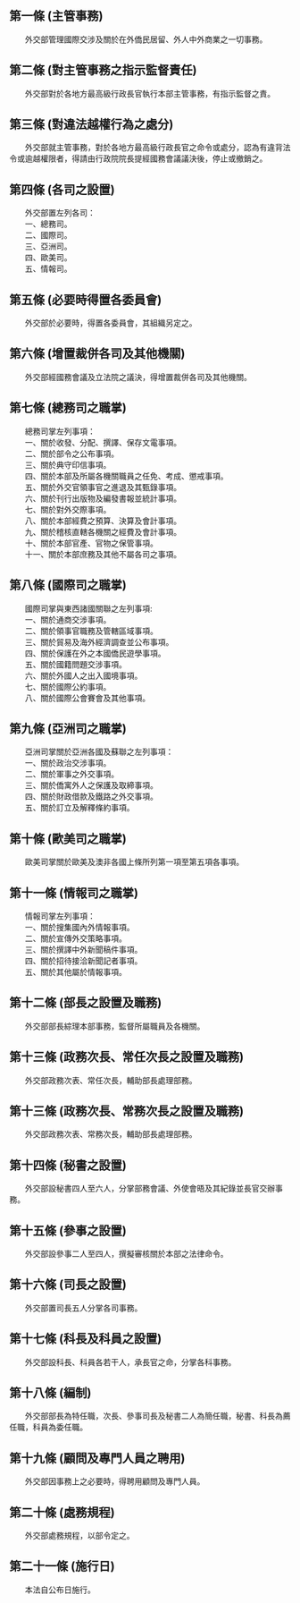 第一條 (主管事務)
-----------------
　　外交部管理國際交涉及關於在外僑民居留、外人中外商業之一切事務。  


第二條 (對主管事務之指示監督責任)
---------------------------------
　　外交部對於各地方最高級行政長官執行本部主管事務，有指示監督之責。  


第三條 (對違法越權行為之處分)
-----------------------------
　　外交部就主管事務，對於各地方最高級行政長官之命令或處分，認為有違背法令或逾越權限者，得請由行政院院長提經國務會議議決後，停止或撤銷之。  


第四條 (各司之設置)
-------------------
　　外交部置左列各司：  
　　一、總務司。  
　　二、國際司。  
　　三、亞洲司。  
　　四、歐美司。  
　　五、情報司。  


第五條 (必要時得置各委員會)
---------------------------
　　外交部於必要時，得置各委員會，其組織另定之。  


第六條 (增置裁併各司及其他機關)
-------------------------------
　　外交部經國務會議及立法院之議決，得增置裁併各司及其他機關。  


第七條 (總務司之職掌)
---------------------
　　總務司掌左列事項：  
　　一、關於收發、分配、撰譯、保存文電事項。  
　　二、關於部令之公布事項。  
　　三、關於典守印信事項。  
　　四、關於本部及所屬各機關職員之任免、考成、懲戒事項。  
　　五、關於外交官領事官之進退及其甄錄事項。  
　　六、關於刊行出版物及編發書報並統計事項。  
　　七、關於對外交際事項。  
　　八、關於本部經費之預算、決算及會計事項。  
　　九、關於稽核直轄各機關之經費及會計事項。  
　　十、關於本部官產、官物之保管事項。  
　　十一、關於本部庶務及其他不屬各司之事項。  


第八條 (國際司之職掌)
---------------------
　　國際司掌與東西諸國關聯之左列事項:  
　　一、關於通商交涉事項。  
　　二、關於領事官職務及管轄區域事項。  
　　三、關於貿易及海外經濟調查並公布事項。  
　　四、關於保護在外之本國僑民遊學事項。  
　　五、關於國籍問題交涉事項。  
　　六、關於外國人之出入國境事項。  
　　七、關於國際公約事項。  
　　八、關於國際公會賽會及其他事項。  


第九條 (亞洲司之職掌)
---------------------
　　亞洲司掌關於亞洲各國及蘇聯之左列事項：  
　　一、關於政治交涉事項。  
　　二、關於軍事之外交事項。  
　　三、關於僑寓外人之保護及取締事項。  
　　四、關於財政借款及鐵路之外交事項。  
　　五、關於訂立及解釋條約事項。  


第十條 (歐美司之職掌)
---------------------
　　歐美司掌關於歐美及澳非各國上條所列第一項至第五項各事項。  


第十一條 (情報司之職掌)
-----------------------
　　情報司掌左列事項：  
　　一、關於搜集國內外情報事項。  
　　二、關於宣傳外交策略事項。  
　　三、關於撰譯中外新聞稿件事項。  
　　四、關於招待接洽新聞記者事項。  
　　五、關於其他屬於情報事項。  


第十二條 (部長之設置及職務)
---------------------------
　　外交部部長綜理本部事務，監督所屬職員及各機關。  


第十三條 (政務次長、常任次長之設置及職務)
-----------------------------------------
　　外交部政務次表、常任次長，輔助部長處理部務。  


第十三條 (政務次長、常務次長之設置及職務)
-----------------------------------------
　　外交部政務次表、常務次長，輔助部長處理部務。  


第十四條 (秘書之設置)
---------------------
　　外交部設秘書四人至六人，分掌部務會議、外使會晤及其紀錄並長官交辦事務。  


第十五條 (參事之設置)
---------------------
　　外交部設參事二人至四人，撰擬審核關於本部之法律命令。  


第十六條 (司長之設置)
---------------------
　　外交部置司長五人分掌各司事務。  


第十七條 (科長及科員之設置)
---------------------------
　　外交部設科長、科員各若干人，承長官之命，分掌各科事務。  


第十八條 (編制)
---------------
　　外交部部長為特任職，次長、參事司長及秘書二人為簡任職，秘書、科長為薦任職，科員為委任職。  


第十九條 (顧問及專門人員之聘用)
-------------------------------
　　外交部因事務上之必要時，得聘用顧問及專門人員。  


第二十條 (處務規程)
-------------------
　　外交部處務規程，以部令定之。  


第二十一條 (施行日)
-------------------
　　本法自公布日施行。
